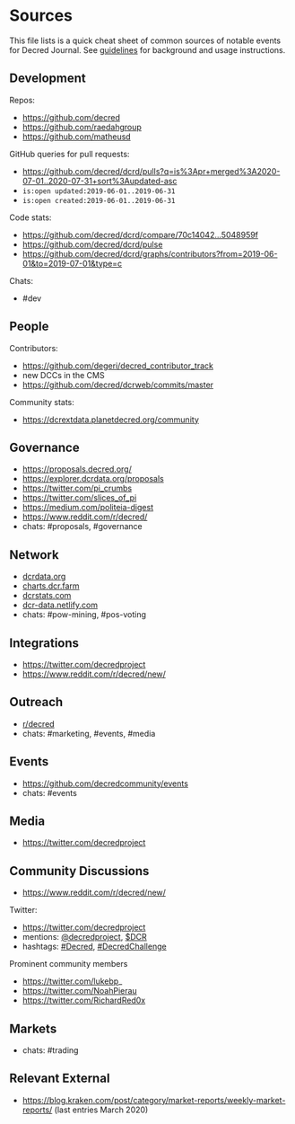 # Sources

This file lists is a quick cheat sheet of common sources of notable events for Decred Journal. See [guidelines](guidelines.md) for background and usage instructions.

## Development

Repos:

- https://github.com/decred
- https://github.com/raedahgroup
- https://github.com/matheusd

GitHub queries for pull requests:

- https://github.com/decred/dcrd/pulls?q=is%3Apr+merged%3A2020-07-01..2020-07-31+sort%3Aupdated-asc
- `is:open updated:2019-06-01..2019-06-31`
- `is:open created:2019-06-01..2019-06-31`

Code stats:

- https://github.com/decred/dcrd/compare/70c14042...5048959f
- https://github.com/decred/dcrd/pulse
- https://github.com/decred/dcrd/graphs/contributors?from=2019-06-01&to=2019-07-01&type=c

Chats:

- #dev

## People

Contributors:

- https://github.com/degeri/decred_contributor_track
- new DCCs in the CMS
- https://github.com/decred/dcrweb/commits/master

Community stats:

- https://dcrextdata.planetdecred.org/community

## Governance

- https://proposals.decred.org/
- https://explorer.dcrdata.org/proposals
- https://twitter.com/pi_crumbs
- https://twitter.com/slices_of_pi
- https://medium.com/politeia-digest
- https://www.reddit.com/r/decred/
- chats: #proposals, #governance

## Network

- [dcrdata.org](https://explorer.dcrdata.org/)
- [charts.dcr.farm](https://charts.dcr.farm/)
- [dcrstats.com](https://dcrstats.com/)
- [dcr-data.netlify.com](https://dcr-data.netlify.com/)
- chats: #pow-mining, #pos-voting

## Integrations

- https://twitter.com/decredproject
- https://www.reddit.com/r/decred/new/

## Outreach

- [r/decred](https://www.reddit.com/r/decred/new/)
- chats: #marketing, #events, #media

## Events

- https://github.com/decredcommunity/events
- chats: #events

## Media

- https://twitter.com/decredproject

## Community Discussions

- https://www.reddit.com/r/decred/new/

Twitter:

- https://twitter.com/decredproject
- mentions: [@decredproject](https://twitter.com/search?q=%40decredproject), [$DCR](https://twitter.com/search?q=%24DCR)
- hashtags: [#Decred](https://twitter.com/hashtag/Decred), [#DecredChallenge](https://twitter.com/hashtag/DecredChallenge)

Prominent community members

- https://twitter.com/lukebp_
- https://twitter.com/NoahPierau
- https://twitter.com/RichardRed0x

## Markets

- chats: #trading

## Relevant External

- https://blog.kraken.com/post/category/market-reports/weekly-market-reports/ (last entries March 2020)
